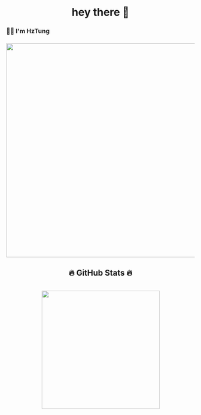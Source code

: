 <h1 align="center">hey there 👋</h1>

###

<h3 align="left">👩‍💻  I'm HzTung</h3>

###

<a href="#">
    <img src="svg/hztung.svg" width="1200" height="570">
</a>

<h2 align="center">🔥 GitHub Stats 🔥</h2>
<br>
<div align=center>
  <a href="#" title="HzTung">
    <img width="315" align="center" src="https://github-readme-stats.vercel.app/api/top-langs/?username=HzTung&hide=c%23,powershell,Mathematica,Ruby,Objective-C,Objective-C%2b%2b,Cuda&title_color=61dafb&text_color=ffffff&icon_color=61dafb&bg_color=20232a&langs_count=8&layout=compact&border_color=61dafb&hide_border=true" />
  </a>
  <!-- <a href="#" title="HzTung">
    <img align="right" width="434" src="https://github-readme-stats.vercel.app/api?username=HzTung&show_icons=true&theme=react&border_color=61dafb&hide_border=true&rank_icon=github&include_all_commits=true" />
  </a> -->
